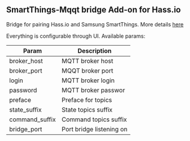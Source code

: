 ## SmartThings-Mqqt bridge Add-on for Hass.io

 Bridge for pairing Hass.io and Samsung SmartThings. More details [here](https://github.com/stjohnjohnson/smartthings-mqtt-bridge)

Everything is configurable through UI. Available params:

| Param          | Description              |
|----------------|--------------------------|
| broker_host    | MQTT broker host         |
| broker_port    | MQQT broker port         |
| login          | MQTT broker login        |
| password       | MQTT broker passwor      |
| preface        | Preface for topics       |
| state_suffix   | State topics suffix      |
| command_suffix | Command topics suffix    |
| bridge_port    | Port bridge listening on |
